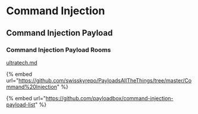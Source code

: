 # Command Injection

## Command Injection Payload

### Command Injection Payload Rooms

[ultratech.md](../../walkthroughs/tryhackme/ultratech.md "mention")

{% embed url="https://github.com/swisskyrepo/PayloadsAllTheThings/tree/master/Command%20Injection" %}

{% embed url="https://github.com/payloadbox/command-injection-payload-list" %}



